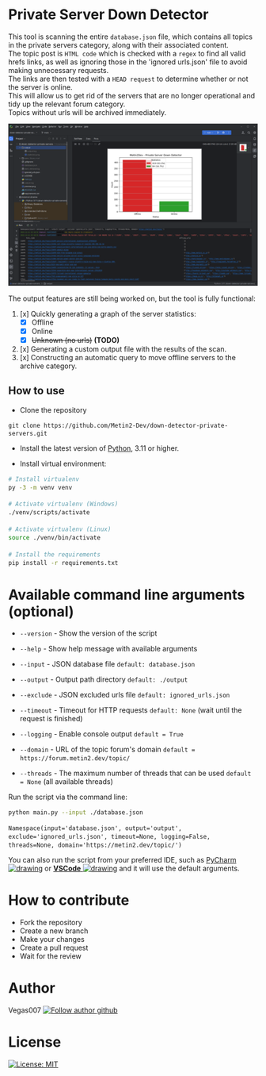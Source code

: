 # Private Server Down Detector

This tool is scanning the entire `database.json` file, which contains all topics in the private servers category, along
with their associated content.\
The topic post is `HTML code` which is checked with a `regex` to find all valid hrefs links, as well as ignoring those
in the 'ignored urls.json' file to avoid making unnecessary requests.\
The links are then tested with a `HEAD request` to determine whether or not the server is online.\
This will allow us to get rid of the servers that are no longer operational and tidy up the relevant forum category.\
Topics without urls will be archived immediately.

<div style="text-align:center"><img src="screenshot.png" width="728"/></div>

The output features are still being worked on, but the tool is fully functional:
1. [x] Quickly generating a graph of the server statistics:
    + [x] Offline
    + [x] Online
    + [x] ~~Unknown (no urls)~~ **(TODO)**
2. [x] Generating a custom output file with the results of the scan.
3. [x] Constructing an automatic query to move offline servers to the archive category.

## How to use

[//]: # (Check if the website is down just for you or everyone around the globe.)

* Clone the repository

```git
git clone https://github.com/Metin2-Dev/down-detector-private-servers.git
```

* Install the latest version of [Python](https://www.python.org/downloads/), 3.11 or higher.


* Install virtual environment:

```bash
# Install virtualenv
py -3 -m venv venv

# Activate virtualenv (Windows)
./venv/scripts/activate

# Activate virtualenv (Linux)
source ./venv/bin/activate

# Install the requirements
pip install -r requirements.txt
```

# Available command line arguments (optional)

* `--version` - Show the version of the script
* `--help`    - Show help message with available arguments


* `--input`   - JSON database file `default: database.json`
* `--output`  - Output path directory `default: ./output`
* `--exclude` - JSON excluded urls file `default: ignored_urls.json`
* `--timeout` - Timeout for HTTP requests `default: None` (wait until the request is finished)
* `--logging` - Enable console output `default = True`
* `--domain`  - URL of the topic forum's domain ``default = https://forum.metin2.dev/topic/``
* `--threads` - The maximum number of threads that can be used `default = None` (all available threads)

Run the script via the command line:

```bash
python main.py --input ./database.json
```
`Namespace(input='database.json', output='output', exclude='ignored_urls.json', timeout=None, logging=False, threads=None, domain='https://metin2.dev/topic/')`

You can also run the script from your preferred IDE, such as 
[PyCharm <img src="https://upload.wikimedia.org/wikipedia/commons/thumb/1/1d/PyCharm_Icon.svg/240px-PyCharm_Icon.svg.png" alt="drawing" width="32"/>](https://www.jetbrains.com/pycharm/)
or
[**VSCode** <img src="https://code.visualstudio.com/assets/images/code-stable.png" alt="drawing" width="28"/>](https://code.visualstudio.com/)
and it will use the default arguments.



# How to contribute

* Fork the repository
* Create a new branch
* Make your changes
* Create a pull request
* Wait for the review

# Author

Vegas007
[![Follow author github](https://img.shields.io/github/followers/vegas007?style=social)](https://github.com/Vegas007)

# License

[![License: MIT](https://img.shields.io/badge/License-MIT-yellow.svg)](https://opensource.org/licenses/MIT)